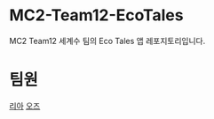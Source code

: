 # MC2-Team12-EcoTales
MC2 Team12 세계수 팀의 Eco Tales 앱 레포지토리입니다.

# 팀원
[리아](https://github.com/Lia316)
[오즈](https://github.com/glitterer)
